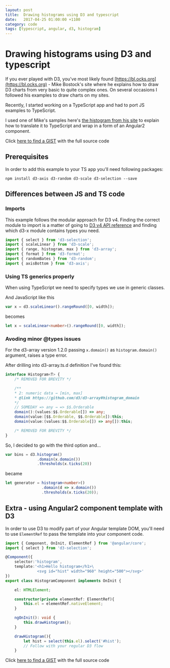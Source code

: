 ```yaml
---
layout: post
title:  Drawing histograms using D3 and typescript
date:   2017-04-25 01:00:00 +1100
category: code
tags: [typescript, angular, d3, histogram]
---
```


# Drawing histograms using D3 and typescript

If you ever played with D3, you've most likely found [https://bl.ocks.org](https://bl.ocks.org) - Mike Bostock's site where he explains how to draw D3 charts from  very basic to quite complex ones. On several occasions I followed his examples to draw charts on my sites.

Recently, I started working on a TypeScript app and had to port JS examples to TypeScript.

I used one of Mike's samples here's [the histogram from his site](https://bl.ocks.org/mbostock/3048450]) to explain how to translate it to TypeScript and wrap in a form of an Angular2 component.

Click [here to find a GIST](https://gist.github.com/random82/79a1bfe61e2243ea7bdf0e5370d169e3#file-histogram-component-ts) with the full source code

## Prerequisites

In order to add this example to your TS app you'll need following packages:

```
npm install d3-axis d3-random d3-scale d3-selection --save
```

## Differences between JS and TS code

### Imports

This example follows the modular approach for D3 v4. Finding the correct module to import is a matter of going to [D3 v4 API reference](https://github.com/d3/d3/blob/master/API.md) and finding which d3-x module contains types you need.

```typescript
import { select } from 'd3-selection';
import { scaleLinear } from 'd3-scale';
import { range, histogram, max } from 'd3-array';
import { format } from 'd3-format';
import { randomBates } from 'd3-random';
import { axisBottom } from 'd3-axis';
```

### Using TS generics properly

When using TypeScript we need to specify types we use in generic classes.

And JavaScript like this


```javascript
var x = d3.scaleLinear().rangeRound([0, width]);
```

becomes

```typescript
let x = scaleLinear<number>().rangeRound([0, width]);
```

### Avoding minor @types issues

For the d3-array version 1.2.0 passing ```x.domain()``` as ```histogram.domain()``` argument, raises a type error.

After drilling into d3-array.ts.d definition I've found this:

```typescript
interface Histogram<T> {
    /* REMOVED FOR BREVITY */

    /**
    * 2: numeric data → [min, max]
    * @link https://github.com/d3/d3-array#histogram_domain
    */
    // SOMEDAY => any → => $$.Orderable
    domain():(values:$$.Orderable[]) => any;
    domain(value:[$$.Orderable, $$.Orderable]):this;
    domain(value:(values:$$.Orderable[]) => any[]):this;

    /* REMOVED FOR BREVITY */
}
```

So, I decided to go with the third option and...

```javascript
var bins = d3.histogram()
              .domain(x.domain())
              .thresholds(x.ticks(20))
```

became

```typescript
let generator = histogram<number>()
                .domain(d => x.domain())
                .thresholds(x.ticks(20));
```

## Extra - using Angular2 component template with D3

In order to use D3 to modify part of your Angular template DOM, you'll need to use ```ElementRef``` to pass the template into your component code.

```typescript
import { Component, OnInit, ElementRef } from '@angular/core';
import { select } from 'd3-selection';

@Component({
    selector:'histogram',
    template:'<h1>Hello histogram</h1>\
              <svg id="hist" width="960" height="500"></svg>'
})
export class HistogramComponent implements OnInit {

    el: HTMLElement;

    constructor(private elementRef: ElementRef){
        this.el = elementRef.nativeElement;
    }

    ngOnInit(): void {
        this.drawHistogram();
    }

    drawHistogram(){
        let hist = select(this.el).select('#hist');
        // Follow with your regular D3 flow
    }
```


Click [here to find a GIST](https://gist.github.com/random82/79a1bfe61e2243ea7bdf0e5370d169e3#file-histogram-component-ts) with the full source code

